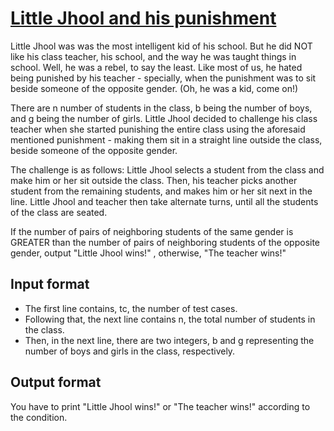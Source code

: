 # [Little Jhool and his punishment][link]

Little Jhool was was the most intelligent kid of his school. But he did NOT like his class teacher, his school, and the way he was taught things in school. Well, he was a rebel, to say the least. Like most of us, he hated being punished by his teacher - specially, when the punishment was to sit beside someone of the opposite gender. (Oh, he was a kid, come on!)

There are n number of students in the class, b being the number of boys, and g being the number of girls. Little Jhool decided to challenge his class teacher when she started punishing the entire class using the aforesaid mentioned punishment - making them sit in a straight line outside the class, beside someone of the opposite gender.

The challenge is as follows: Little Jhool selects a student from the class and make him or her sit outside the class. Then, his teacher picks another student from the remaining students, and makes him or her sit next in the line. Little Jhool and teacher then take alternate turns, until all the students of the class are seated.

If the number of pairs of neighboring students of the same gender is GREATER than the number of pairs of neighboring students of the opposite gender, output "Little Jhool wins!" , otherwise, "The teacher wins!"

## Input format

- The first line contains, tc, the number of test cases.
- Following that, the next line contains n, the total number of students in the class.
- Then, in the next line, there are two integers, b and g representing the number of boys and girls in the class, respectively.

## Output format

You have to print "Little Jhool wins!" or "The teacher wins!" according to the condition.

[link]: https://www.hackerearth.com/practice/algorithms/greedy/basics-of-greedy-algorithms/practice-problems/algorithm/little-jhool-and-his-punishment/
